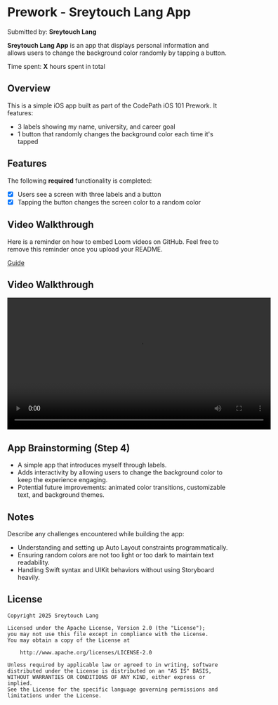 # Prework - Sreytouch Lang App

Submitted by: **Sreytouch Lang**

**Sreytouch Lang App** is an app that displays personal information and allows users to change the background color randomly by tapping a button.

Time spent: **X** hours spent in total

## Overview

This is a simple iOS app built as part of the CodePath iOS 101 Prework. It features:
- 3 labels showing my name, university, and career goal
- 1 button that randomly changes the background color each time it's tapped

## Features

The following **required** functionality is completed:

- [x] Users see a screen with three labels and a button
- [x] Tapping the button changes the screen color to a random color

## Video Walkthrough

Here is a reminder on how to embed Loom videos on GitHub. Feel free to remove this reminder once you upload your README.

[Guide](https://www.youtube.com/watch?v=GA92eKlYio4)


## Video Walkthrough
<video src="PreWork_SreytouchLang.mp4" controls width="600"></video>

## App Brainstorming (Step 4)

- A simple app that introduces myself through labels.
- Adds interactivity by allowing users to change the background color to keep the experience engaging.
- Potential future improvements: animated color transitions, customizable text, and background themes.

## Notes

Describe any challenges encountered while building the app:
- Understanding and setting up Auto Layout constraints programmatically.
- Ensuring random colors are not too light or too dark to maintain text readability.
- Handling Swift syntax and UIKit behaviors without using Storyboard heavily.

## License

    Copyright 2025 Sreytouch Lang

    Licensed under the Apache License, Version 2.0 (the "License");
    you may not use this file except in compliance with the License.
    You may obtain a copy of the License at

        http://www.apache.org/licenses/LICENSE-2.0

    Unless required by applicable law or agreed to in writing, software
    distributed under the License is distributed on an "AS IS" BASIS,
    WITHOUT WARRANTIES OR CONDITIONS OF ANY KIND, either express or implied.
    See the License for the specific language governing permissions and
    limitations under the License.

